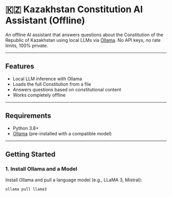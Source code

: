 # 🇰🇿 Kazakhstan Constitution AI Assistant (Offline)

An offline AI assistant that answers questions about the Constitution of the Republic of Kazakhstan using local LLMs via [Ollama](https://ollama.com). No API keys, no rate limits, 100% private.

---

## Features

- Local LLM inference with Ollama
- Loads the full Constitution from a file
- Answers questions based on constitutional content
- Works completely offline

---

## Requirements

- Python 3.8+
- [Ollama](https://ollama.com) (pre-installed with a compatible model)

---

## Getting Started

### 1. Install Ollama and a Model

Install Ollama and pull a language model (e.g., LLaMA 3, Mistral):

```bash
ollama pull llama3
